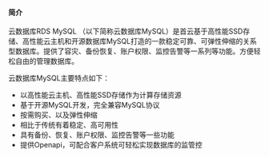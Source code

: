 #### 简介

云数据库RDS MySQL （以下简称云数据库MySQL）是首云基于高性能SSD存储、高性能云主机和开源数据库MySQL打造的一款稳定可靠、可弹性伸缩的关系型数据库。提供了容灾、备份恢复、账户权限、监控告警等一系列等功能。方便轻松自由的管理数据库。

云数据库MySQL主要特点如下：

- 以高性能云主机、高性能SSD存储作为计算存储资源
- 基于开源MySQL开发，完全兼容MySQL协议
- 按需购买、以及弹性伸缩
- 相比于传统有着稳定、高可用性
- 具有备份、恢复、账户权限、监控告警等一些功能
- 提供Openapi，可配合客户系统可轻松实现数据库的监管控

